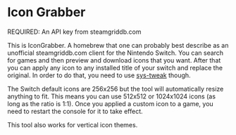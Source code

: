 # Icon Grabber

REQUIRED: An API key from steamgriddb.com

This is IconGrabber. A homebrew that one can probably best describe as an unofficial steamgriddb.com client for the Nintendo Switch. You can search for games and then preview and download icons that you want. After that you can apply any icon to any installed title of your switch and replace the original. In order to do that, you need to use [sys-tweak](https://gbatemp.net/threads/custom-game-icons-tutorial-and-sharing-hub-no-forwarders.574675/) though.


The Switch default icons are 256x256 but the tool will automatically resize anything to fit. This means you can use 512x512 or 1024x1024 icons (as long as the ratio is 1:1). Once you applied a custom icon to a game, you need to restart the console for it to take effect.

This tool also works for vertical icon themes.